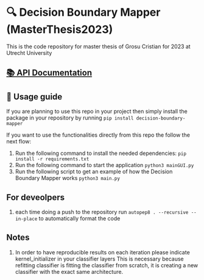 # :mag: Decision Boundary Mapper  (MasterThesis2023)

This is the code repository for master thesis of Grosu Cristian for 2023 at Utrecht University

## [:books: API Documentation](https://decisionboundarymapper.000webhostapp.com/)

## :scroll: Usage guide

If you are planning to use this repo in your project then simply install the package in your repository by running `pip install decision-boundary-mapper`

If you want to use the functionalities directly from this repo the follow the next flow:

1. Run the following command to install the needed dependencies: `pip install -r requirements.txt`
2. Run the following command to start the application `python3 mainGUI.py`
3. Run the following script to get an example of how the Decision Boundary Mapper works `python3 main.py`

## For deveolpers

1. each time doing a push to the repository run `autopep8 . --recursive --in-place` to automatically format the code

## Notes

1. In order to have reproducible results on each iteration please indicate kernel_initializer in your classifier layers
   This is necessary because refitting classifier is fitting the classifier from scratch, it is creating a new classifier with the exact same architecture.
